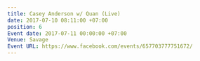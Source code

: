```yaml
---
title: Casey Anderson w/ Quan (Live)
date: 2017-07-10 08:11:00 +07:00
position: 6
Event date: 2017-07-11 00:00:00 +07:00
Venue: Savage
Event URL: https://www.facebook.com/events/657703777751672/
---
```


